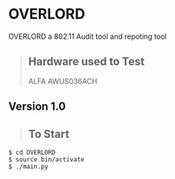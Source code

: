 # OVERLORD
OVERLORD a 802.11 Audit tool and repoting tool

>## Hardware used to Test
>ALFA AWUS036ACH

## Version 1.0

>## To Start
```
$ cd OVERLORD
$ source bin/activate
$ ./main.py
```
